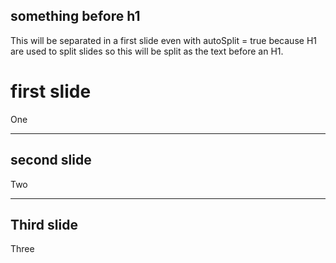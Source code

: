 ## something before h1

This will be separated in a first slide even with autoSplit = true because H1 are used to split slides so this will be split as the text before an H1.

# first slide

One

----------

## second slide

Two

----------

## Third slide

Three
